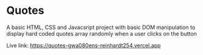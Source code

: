 # Quotes

A basic HTML, CSS and Javacsript project with basic DOM manipulation to display hard coded quotes array randomly when a user clicks on the button

Live link: https://quotes-gwa080ens-reinhardt254.vercel.app
